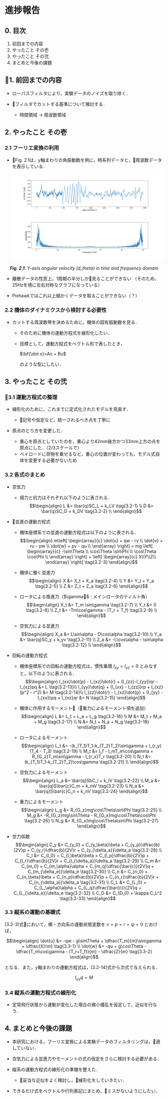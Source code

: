 # 進捗報告
## 0. 目次
 1. 前回までの内容
 2. やったこと その壱
 3. やったこと その弐
 4. まとめと今後の課題

## 1. 前回までの内容
- ローパスフィルタにより，実験データのノイズを取り除く．

- フィルタでカットする基準について検討する．
  - 時間領域 → 周波数領域

## 2. やったこと その壱
### 2.1 フーリエ変換の利用
- Fig. 2.1は，$y$軸まわりの角振動数を例に，時系列データと，周波数データを表示している．
![d_theta](../image/d_theta_freq.png)
<div style="text-align: center; font-style:oblique;">
  <b>Fig. 2.1</b>: Y-axis angular velocity (d_theta) in time and frequency domain
</div>

- 離散データの性質上，1周期の半分しか見ることができない
（そのため，25Hzを境に左右対称なグラフになっている）

- Pixhawkではこれ以上細かくデータを取ることができない（？）

### 2.2 機体のダイナミクスから検討する必要性
- カットする周波数帯を決めるために，機体の固有振動数を見る．
  - そのために機体の運動方程式を線形化したい．
  - 目標として，運動方程式をベクトル形で表したとき，

    $\bf{\dot x}=Ax + Bu$

    のような型にしたい．

## 3. やったこと その弐
### 3.1 運動方程式の整理
- 線形化のために，これまでに定式化されたモデルを見直す．
  - 記号や仮定など，統一されるべき点を丁寧に

- 原点のとり方を変更した．
  - 重心を原点としていたのを，重心より42mm後方かつ33mm上方の点を原点にした．（2/3スケールで）
  - ペイロードに荷物を乗せるなど，重心の位置が変わっても，モデル式自体を変更する必要がないため

### 3.2 各式のまとめ
- 空気力

  - 揚力と抗力はそれぞれ以下のように表される．
  $$\begin{align}
    L &= \bar{q}SC_L + k_LV \tag{3.2-1} \\
    D &= \bar{q}SC_D + k_DV \tag{3.2-2} \\
  \end{align}$$

- 並進の運動方程式

  - 機体座標系での並進の運動方程式は以下のように表される．
  $$\begin{align}
    m\left[
    \begin{array}{c}
    \dot{u} + qw - rv \\
    \dot{v} + ru - pw \\
    \dot{w} + pv - qu \\
    \end{array}
    \right] = mg
    \left[
    \begin{array}{c}
    -\sin\Theta \\
    \cos\Theta \sin\Phi \\
    \cos\Theta \cos\Phi \\
    \end{array}
  \right] + \left[
    \begin{array}{c}
    X\\Y\\Z\\
    \end{array}
    \right] \tag{3.2-3}
  \end{align}$$

  - 機体に働く並進力
  $$\begin{align}
      X &= X_t + X_a \tag{3.2-4} \\
      Y &= Y_t + Y_a \tag{3.2-5} \\
      Z &= Z_t + Z_a \tag{3.2-6}
    \end{align}$$

  - ロータによる推進力（$\gamma$ : メインロータのティルト角）
  $$\begin{align}
    X_t &= T_m \sin\gamma \tag{3.2-7} \\
    Y_t &= 0 \tag{3.2-8} \\
    Z_t &= -Tm\cos\gamma - (T_r + T_f) \tag{3.2-9} \\
    \end{align}$$

  - 空気力による並進力
  $$\begin{align}
    X_a &= L\sin\alpha - D\cos\alpha \tag{3.2-10} \\
    Y_a &= \bar{q}SC_y + k_yv \tag{3.2-11} \\
    Z_a &= -L\cos\alpha - \sin\alpha \tag{3.2-12} \\
  \end{align}$$

- 回転の運動方程式
  - 機体座標系での回転の運動方程式は，慣性乗積 $I_{xy}=I_{yz}=0$ とみなすと，以下のように表される．
  $$\begin{align}
    I_{xx}\dot{p} - I_{xz}\dot{r} + (I_{zz}-I_{yy})qr - I_{xz}pq &= L \tag{3.2-13}\\
    I_{yy}\dot{q} + (I_{xx} - I_{zz})rp + I_{xz}(p^2 - r^2) &= M \tag{3.2-14}\\
    I_{zz}\dot{r} - I_{xz}\dot{p} + (I_{yy} -I_{xx})pq + I_{xz}qr &= N \tag{3.2-15}
  \end{align}$$

  - 機体に作用するモーメント（重力によるモーメント項を追加）
  $$\begin{align}
      L &= L_t + L_a + L_g \tag{3.2-16} \\
      M &= M_t + M_a + M_g \tag{3.2-17} \\
      N &= N_t + N_a + N_g \tag{3.2-18}
    \end{align}$$

  - ロータによるモーメント
  $$\begin{align}
    L_t &= -(k_{T_1}T_1-k_{T_2}T_2)\sin\gamma + l_{r_y}(T_4 - T_3) \tag{3.2-19} \\
    M_t &= l_f - l_mT_m\cos\gamma + R_{G_z}T_m\sin\gamma - l_{r_x}T_r  \tag{3.2-20} \\
    N_t &= (k_{T_1}T_1-k_{T_2}T_2)\cos\gamma \tag{3.2-21} \\
    \end{align}$$

  - 空気力によるモーメント
  $$\begin{align}
    L_a &= \bar{q}SbC_l + k_lV \tag{3.2-22} \\
    M_a &= \bar{q}S\bar{c}C_m + k_mV \tag{3.2-23} \\
    N_a &= \bar{q}S\bar{c}C_n + k_nV \tag{3.2-24}
  \end{align}$$

  - 重力によるモーメント
  $$\begin{align}
    L_g &= R_{G_z}mg\cos\Theta\sin\Phi \tag{3.2-25} \\
    M_g &= -R_{G_z}mg\sin\Theta - R_{G_x}mg\cos\Theta\cos\Phi \tag{3.2-26} \\
    N_g &= R_{G_x}mg\cos\Theta\sin\Phi \tag{3.2-27}
  \end{align}$$

- 空力係数
$$\begin{align}
  C_y &= C_{y_0} + C_{y_\beta}\beta + C_{y_p}\dfrac{b}{2V}p + C_{y_r}\dfrac{b}{2V}r + C_{y_{\delta_a}}\delta_a \tag{3.2-28} \\
  C_l &= C_{l_0} + C_{l_\beta}\beta + C_{l_p}\dfrac{b}{2V}p + C_{l_r}\dfrac{b}{2V}r + C_{l_{\delta_a}}\delta_a \tag{3.2-29} \\
  C_m &= C_{m_0} + C_{m_\alpha}\alpha + C_{m_q}\dfrac{\bar{c}}{2V}q + C_{m_{\delta_e}}\delta_e \tag{3.2-30} \\
  C_n &= C_{n_0} + C_{n_\beta}\beta + C_{n_p}\dfrac{b}{2V}p + C_{n_r}\dfrac{b}{2V}r + C_{n_{\delta_a}}\delta_a \tag{3.2-31} \\
  C_L &= C_{L_0} + C_{L_\alpha}\alpha + C_{L_q}\dfrac{\bar{c}}{2V}q + C_{L_{\delta_e}}\delta_e \tag{3.2-32} \\
  C_D &= C_{D_0} + \kappa C_L^2 \tag{3.2-33}
\end{align}$$

### 3.3 縦系の運動の基礎式
(3.2-3)式において，横・方向系の運動状態変数を $v=p=r=\psi=0$ とおけば，

$$\begin{align}
  \dot{u} &= -qw - g\sin\Theta + \dfrac{T_m}{m}\sin\gamma + \dfrac{X}{m} \tag{3.3-1} \\
  \dot{w} &= -qu + g\cos\Theta - \dfrac{T_m\cos\gamma - (T_r+T_f)}{m} - \dfrac{Z}{m} \tag{3.3-2}
\end{align}$$

  となる．また，$y$軸まわりの運動方程式は，(3.2-14)式から次式で与えられる．

$$I_{yy}\dot{q} = M \tag{3.3-3}$$

### 3.4 縦系の運動方程式の線形化
- 定常飛行状態から運動が変化した場合の微小擾乱を仮定して，近似を行なう．

## 4. まとめと今後の課題
- 本研究における，フーリエ変換による実験データのフィルタリングは，適していない．
- 空気力による並進力やモーメントの式の仮定をさらに検討する必要がある．
- 縦系の運動方程式の線形化の準備を整えた．
  - 妥当な近似をよく検討し，線形化をしていきたい．

- できるだけ式をベクトルや行列表記にまとめ，ミスがないようにしたい．
